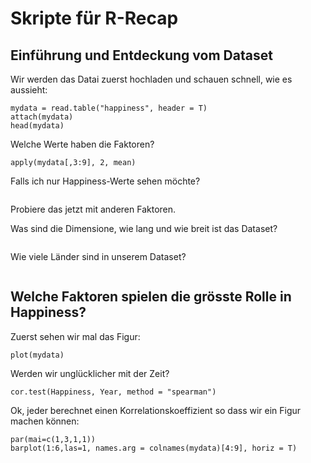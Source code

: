 # Skripte für R-Recap

## Einführung und Entdeckung vom Dataset

Wir werden das Datai zuerst hochladen und schauen schnell, wie es aussieht: 
```
mydata = read.table("happiness", header = T)
attach(mydata)
head(mydata)
```
Welche Werte haben die Faktoren?
```
apply(mydata[,3:9], 2, mean)
```
Falls ich nur Happiness-Werte sehen möchte?
```

```
Probiere das jetzt mit anderen Faktoren.

Was sind die Dimensione, wie lang und wie breit ist das Dataset?
```

```
Wie viele Länder sind in unserem Dataset?

```

```

## Welche Faktoren spielen die grösste Rolle in Happiness?

Zuerst sehen wir mal das Figur:
```
plot(mydata)
```
Werden wir unglücklicher mit der Zeit?
```
cor.test(Happiness, Year, method = "spearman")
```
Ok, jeder berechnet einen Korrelationskoeffizient so dass wir ein Figur machen können:
```
par(mai=c(1,3,1,1))
barplot(1:6,las=1, names.arg = colnames(mydata)[4:9], horiz = T)
```



